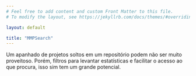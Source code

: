 ```yaml
---
# Feel free to add content and custom Front Matter to this file.
# To modify the layout, see https://jekyllrb.com/docs/themes/#overriding-theme-defaults

layout: default

title: "MMPSearch"
---
```

Um apanhado de projetos soltos em um repositório podem não ser muito proveitoso.
Porém, filtros para levantar estatísticas e facilitar o acesso ao que procura, isso sim tem um grande potencial.

